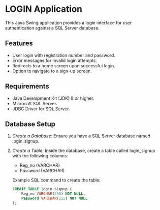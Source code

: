 # LOGIN Application

This Java Swing application provides a login interface for user authentication against a SQL Server database.

## Features

- User login with registration number and password.
- Error messages for invalid login attempts.
- Redirects to a home screen upon successful login.
- Option to navigate to a sign-up screen.

## Requirements

- Java Development Kit (JDK) 8 or higher.
- Microsoft SQL Server.
- JDBC Driver for SQL Server.

## Database Setup

1. *Create a Database*: Ensure you have a SQL Server database named login_signup.
2. *Create a Table*: Inside the database, create a table called login_signup with the following columns:
   - Reg_no (VARCHAR)
   - Password (VARCHAR)

   Example SQL command to create the table:
   ```sql
   CREATE TABLE login_signup (
       Reg_no VARCHAR(255) NOT NULL,
       Password VARCHAR(255) NOT NULL
   );
